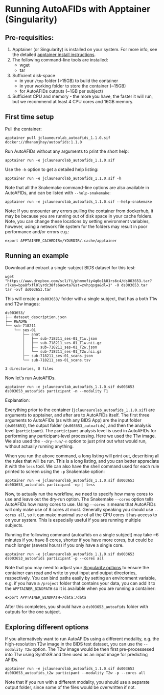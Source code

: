 # Running AutoAFIDs with Apptainer (Singularity)

## Pre-requisities:
 1. Apptainer (or Singularity) is installed on your system. For more info, see the detailed [apptainer install instructions](https://apptainer.org/docs/admin/main/installation.html#install-from-pre-built-packages).
 2. The following command-line tools are installed:
      - wget
      - tar
 3. Sufficient disk-space 
      - in your `/tmp` folder (>15GB) to build the container
      - in your working folder to store the container (~15GB)
      - for AutoAFIDs outputs (~1GB per subject) 
 4. Sufficient CPU and memory - the more you have, the faster it will run, but we recommend at least 4 CPU cores and 16GB memory.


## First time setup

Pull the container:

    apptainer pull jclauneurolab_autoafids_1.1.0.sif docker://dhananjhay/autoafids:1.1.0


Run AutoAFIDs without any arguments to print the short help:

    apptainer run -e jclauneurolab_autoafids_1.1.0.sif 

Use the `-h` option to get a detailed help listing:

    apptainer run -e jclauneurolab_autoafids_1.1.0.sif -h

Note that all the Snakemake command-line options are also available in
AutoAFIDs, and can be listed with `--help-snakemake`:

    apptainer run -e jclauneurolab_autoafids_1.1.0.sif --help-snakemake

Note: If you encounter any errors pulling the container from dockerhub, it may be because you are running 
out of disk space in your cache folders. Note, you can change these locations 
by setting environment variables, however, using a network file system for the folders may result in poor performance and/or errors e.g.:
    
    export APPTAINER_CACHEDIR=/YOURDIR/.cache/apptainer


## Running an example

Download and extract a single-subject BIDS dataset for this test:

    wget "https://www.dropbox.com/scl/fi/phmmofiy4q6o1k01rs6c4/ds003653.tar?rlkey=bpa8fxfl0lyrdc38fs6aowta7&st=zvhpqsga&dl=1" -O ds003653.tar
    tar -xvf ds003653.tar

This will create a `ds003653/` folder with a single subject, that has a 
both T1w and T2w images:

```
ds003653/
├── dataset_description.json
├── README
└── sub-718211
    └── ses-01
        ├── anat
        │   ├── sub-718211_ses-01_T1w.json
        │   ├── sub-718211_ses-01_T1w.nii.gz
        │   ├── sub-718211_ses-01_T2w.json
        │   └── sub-718211_ses-01_T2w.nii.gz
        ├── sub-718211_ses-01_scans.json
        └── sub-718211_ses-01_scans.tsv

3 directories, 8 files
```

Now let's run AutoAFIDs. 

    apptainer run -e jclauneurolab_autoafids_1.1.0.sif ds003653 ds003653_autoafids participant -n --modality T1
Explanation:

Everything prior to the container (`jclauneurolab_autoafids_1.1.0.sif`) are arguments to apptainer, and after are to AutoAFIDs itself. The first three arguments to AutoAFIDs (as with any BIDS App) are the input
folder (`ds003653`), the output folder (`ds003653_autoafids`), and then the analysis level (`participant`). The `participant` analysis 
level is used in AutoAFIDs for performing any
participant-level processing. Here 
we used the T1w image. We also used the `--dry-run/-n`  option to 
just print out what would run, without actually running anything.


When you run the above command, a long listing will print out, describing all the rules that 
will be run. This is a long listing, and you can better appreciate it with the `less` tool. We can
also have the shell command used for each rule printed to screen using the `-p` Snakemake option:

    apptainer run -e jclauneurolab_autoafids_1.1.0.sif ds003653 ds003653_autoafids participant -np | less


Now, to actually run the workflow, we need to specify how many cores to use and leave out
the dry-run option.  The Snakemake `--cores` option tells AutoAFIDs how many cores to use.
 Using `--cores 8` means that AutoAFIDs will only make use of 8 cores at most. Generally speaking 
you should use `--cores all`,  so it can make maximal use of all the CPU cores it has access to on your system. This is especially 
useful if you are running multiple subjects. 

Running the following command (autoafids on a single subject) may take ~6 minutes if you have 8 cores, shorter if you have more 
cores, but could be much longer (several hours) if you only have a single core.


    apptainer run -e jclauneurolab_autoafids_1.1.0.sif ds003653 ds003653_autoafids participant -p --cores all


Note that you may need to adjust your [Singularity options](https://sylabs.io/guides/3.1/user-guide/cli/apptainer_run.html) to ensure the container can read and write to yout input and output directories, respectively. You can bind paths easily by setting an 
environment variable, e.g. if you have a `/project` folder that contains your data, you can add it to the `APPTAINER_BINDPATH` so it is available when you are running a container:

    export APPTAINER_BINDPATH=/data:/data



After this completes, you should have a `ds003653_autoafids` folder with outputs for the one subject.

## Exploring different options

If you alternatively want to run AutoAFIDs using a different modality, e.g. the high-resolution T2w image
in the BIDS test dataset, you can use the `--modality T2w` option. The T2w image would be then first pre-processesed into T1w using SynthSR and then used as an input image for predicting AFIDs.

    apptainer run -e jclauneurolab_autoafids_1.1.0.sif ds003653 ds003653_autoafids_t2w participant --modality T2w -p --cores all

Note that if you run with a different modality, you should use a separate output folder, since some of the files 
would be overwritten if not.



